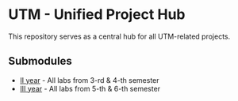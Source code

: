 # UTM - Unified Project Hub

This repository serves as a central hub for all UTM-related projects.

## Submodules

- [II year](labs/2-year) - All labs from 3-rd & 4-th semester
- [III year](labs/3-year) - All labs from 5-th & 6-th semester
